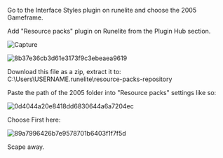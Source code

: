 Go to the Interface Styles plugin on runelite and choose the 2005 Gameframe.

Add "Resource packs" plugin on Runelite from the Plugin Hub section. 

![Capture](https://user-images.githubusercontent.com/104665265/181866292-5040da40-74b8-4539-9894-599cacb82bb2.PNG)

![8b37e36cb3d61e3173f9c3ebeaea9619](https://user-images.githubusercontent.com/104665265/181866340-7d73d3a4-9b9b-42dc-9c14-0e80ca1ec0a0.png)

Download this file as a zip, extract it to: C:\Users\USERNAME\.runelite\resource-packs-repository

Paste the path of the 2005 folder into "Resource packs" settings like so: 

![0d4044a20e8418dd6830644a6a7204ec](https://user-images.githubusercontent.com/104665265/181866105-b0c3cd49-a4f8-4c99-a81d-622cf9edeeeb.png)

Choose First here: 

![89a7996426b7e9578701b6403f1f7f5d](https://user-images.githubusercontent.com/104665265/181866143-a81bef27-2329-4a6f-8a1d-e4ca0c13b899.png)

Scape away. 
